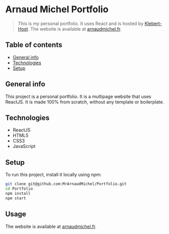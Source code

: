 # Arnaud Michel Portfolio

> This is my personal portfolio. It uses React and is hosted by [Klebert-Host](https://klebert-host.com/).
> The website is available at [arnaudmichel.fr](https://arnaudmichel.fr/).

## Table of contents
- [General info](#general-info)
- [Technologies](#technologies)
- [Setup](#setup)

## General info

This project is a personal portfolio. It is a multipage website that uses ReactJS. It is made 100% from scratch, without any template or boilerplate.

## Technologies
- ReactJS
- HTML5
- CSS3
- JavaScript

## Setup
To run this project, install it locally using npm:

```bash
git clone git@github.com:MrArnaudMichel/Portfolio.git
cd Portfolio
npm install
npm start
```

## Usage

The website is available at [arnaudmichel.fr](https://arnaudmichel.fr/).